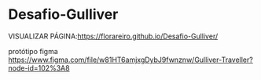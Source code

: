 # Desafio-Gulliver

VISUALIZAR PÁGINA:https://florareiro.github.io/Desafio-Gulliver/


protótipo figma https://www.figma.com/file/w81HT6amjxgDybJ9fwnznw/Gulliver-Traveller?node-id=102%3A8
